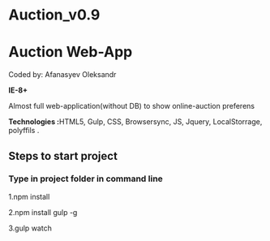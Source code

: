 # Auction_v0.9
<h1>Auction Web-App</h1>


<p>Coded by: Afanasyev Oleksandr</p>
<strong>IE-8+</strong>
<p>Almost full web-application(without  DB) to show online-auction preferens<p>


<p><strong>Technologies :</strong>HTML5, Gulp, CSS, Browsersync, JS, Jquery, LocalStorrage, polyffils .</p>


<h2>Steps to start project</h2>

<h3>Type in project folder in command line</h3>


<p>1.npm install</p>

<p>2.npm install gulp -g </p>

<p>3.gulp watch</p>
